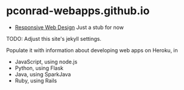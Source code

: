 # pconrad-webapps.github.io

* [Responsive Web Design](_topics/responsive/index.md)  Just a stub for now

TODO: Adjust this site's jekyll settings.

Populate it with information about developing web apps on Heroku, in

* JavaScript, using node.js
* Python, using Flask
* Java, using SparkJava
* Ruby, using Rails
